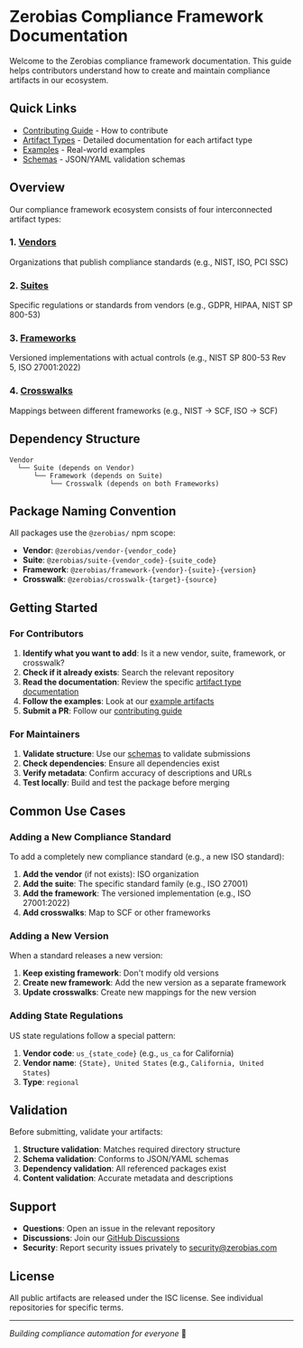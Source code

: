 # Zerobias Compliance Framework Documentation

Welcome to the Zerobias compliance framework documentation. This guide helps contributors understand how to create and maintain compliance artifacts in our ecosystem.

## Quick Links

- [Contributing Guide](CONTRIBUTING.md) - How to contribute
- [Artifact Types](artifact-types/) - Detailed documentation for each artifact type
- [Examples](examples/) - Real-world examples
- [Schemas](schemas/) - JSON/YAML validation schemas

## Overview

Our compliance framework ecosystem consists of four interconnected artifact types:

### 1. [Vendors](artifact-types/vendor.md)
Organizations that publish compliance standards (e.g., NIST, ISO, PCI SSC)

### 2. [Suites](artifact-types/suite.md)
Specific regulations or standards from vendors (e.g., GDPR, HIPAA, NIST SP 800-53)

### 3. [Frameworks](artifact-types/framework.md)
Versioned implementations with actual controls (e.g., NIST SP 800-53 Rev 5, ISO 27001:2022)

### 4. [Crosswalks](artifact-types/crosswalk.md)
Mappings between different frameworks (e.g., NIST → SCF, ISO → SCF)

## Dependency Structure

```
Vendor
  └── Suite (depends on Vendor)
      └── Framework (depends on Suite)
          └── Crosswalk (depends on both Frameworks)
```

## Package Naming Convention

All packages use the `@zerobias/` npm scope:

- **Vendor**: `@zerobias/vendor-{vendor_code}`
- **Suite**: `@zerobias/suite-{vendor_code}-{suite_code}`
- **Framework**: `@zerobias/framework-{vendor}-{suite}-{version}`
- **Crosswalk**: `@zerobias/crosswalk-{target}-{source}`

## Getting Started

### For Contributors

1. **Identify what you want to add**: Is it a new vendor, suite, framework, or crosswalk?
2. **Check if it already exists**: Search the relevant repository
3. **Read the documentation**: Review the specific [artifact type documentation](artifact-types/)
4. **Follow the examples**: Look at our [example artifacts](examples/)
5. **Submit a PR**: Follow our [contributing guide](CONTRIBUTING.md)

### For Maintainers

1. **Validate structure**: Use our [schemas](schemas/) to validate submissions
2. **Check dependencies**: Ensure all dependencies exist
3. **Verify metadata**: Confirm accuracy of descriptions and URLs
4. **Test locally**: Build and test the package before merging

## Common Use Cases

### Adding a New Compliance Standard

To add a completely new compliance standard (e.g., a new ISO standard):

1. **Add the vendor** (if not exists): ISO organization
2. **Add the suite**: The specific standard family (e.g., ISO 27001)
3. **Add the framework**: The versioned implementation (e.g., ISO 27001:2022)
4. **Add crosswalks**: Map to SCF or other frameworks

### Adding a New Version

When a standard releases a new version:

1. **Keep existing framework**: Don't modify old versions
2. **Create new framework**: Add the new version as a separate framework
3. **Update crosswalks**: Create new mappings for the new version

### Adding State Regulations

US state regulations follow a special pattern:

1. **Vendor code**: `us_{state_code}` (e.g., `us_ca` for California)
2. **Vendor name**: `{State}, United States` (e.g., `California, United States`)
3. **Type**: `regional`

## Validation

Before submitting, validate your artifacts:

1. **Structure validation**: Matches required directory structure
2. **Schema validation**: Conforms to JSON/YAML schemas
3. **Dependency validation**: All referenced packages exist
4. **Content validation**: Accurate metadata and descriptions

## Support

- **Questions**: Open an issue in the relevant repository
- **Discussions**: Join our [GitHub Discussions](https://github.com/orgs/zerobias-org/discussions)
- **Security**: Report security issues privately to security@zerobias.com

## License

All public artifacts are released under the ISC license. See individual repositories for specific terms.

---

*Building compliance automation for everyone* 🚀